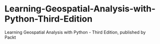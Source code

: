 # Learning-Geospatial-Analysis-with-Python-Third-Edition
Learning Geospatial Analysis with Python - Third Edition, published by Packt
